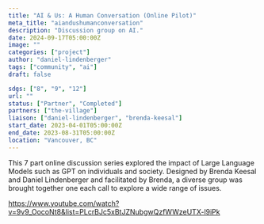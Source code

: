 ```yaml
---
title: "AI & Us: A Human Conversation (Online Pilot)"
meta_title: "aiandushumanconversation"
description: "Discussion group on AI."
date: 2024-09-17T05:00:00Z
image: ""
categories: ["project"]
author: "daniel-lindenberger"
tags: ["community", "ai"]
draft: false

sdgs: ["8", "9", "12"]
url: ""
status: ["Partner", "Completed"]
partners: ["the-village"]
liaison: ["daniel-lindenberger", "brenda-keesal"]
start_date: 2023-04-01T05:00:00Z
end_date: 2023-08-31T05:00:00Z
location: "Vancouver, BC"
---
```


This 7 part online discussion series explored the impact of Large Language Models such as GPT on individuals and society. Designed by Brenda Keesal and Daniel Lindenberger and facilitated by Brenda, a diverse group was brought together one each call to explore a wide range of issues.

https://www.youtube.com/watch?v=9v9_OocoNt8&list=PLcrBJc5xBtJZNubgwQzfWWzeUTX-l9iPk

